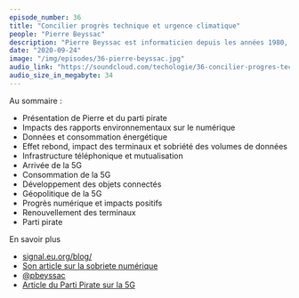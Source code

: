 ```yaml
---
episode_number: 36
title: "Concilier progrès technique et urgence climatique"
people: "Pierre Beyssac"
description: "Pierre Beyssac est informaticien depuis les années 1980, porte-parole du parti pirate, cofondateur de Gandi et eu.org, actif sur les débats tech. Nous le recevons pour parler de l'impact environnemental du numérique et de la 5G."
date: "2020-09-24"
image: "/img/episodes/36-pierre-beyssac.jpg"
audio_link: "https://soundcloud.com/techologie/36-concilier-progres-technique-et-urgence-climatique-avec-pierre-beyssac"
audio_size_in_megabyte: 34
---
```


Au sommaire :

* Présentation de Pierre et du parti pirate
* Impacts des rapports environnementaux sur le numérique
* Données et consommation énergétique
* Effet rebond, impact des terminaux et sobriété des volumes de données
* Infrastructure téléphonique et mutualisation
* Arrivée de la 5G
* Consommation de la 5G
* Développement des objets connectés
* Géopolitique de la 5G
* Progrès numérique et impacts positifs
* Renouvellement des terminaux
* Parti pirate

<div class="block">

En savoir plus

* [signal.eu.org/blog/](https://signal.eu.org/blog/)
* [Son article sur la sobriete numérique](https://signal.eu.org/blog/2020/07/15/la-sobriete-numerique-oui-mais-pour-quoi-faire/)
* [@pbeyssac](https://twitter.com/pbeyssac)
* [Article du Parti Pirate sur la 5G](https://partipirate.org/5g-elevons-le-debat/)

</div>
